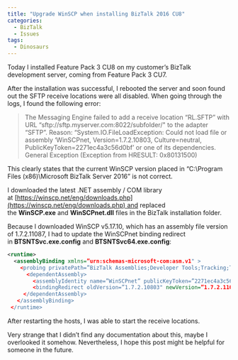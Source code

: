```yaml
---
title: "Upgrade WinSCP when installing BizTalk 2016 CU8"
categories:
  - BizTalk
  - Issues
tags:
  - Dinosaurs
---
```


Today I installed Feature Pack 3 CU8 on my customer’s BizTalk development server, coming from Feature Pack 3 CU7.

After the installation was successful, I rebooted the server and soon found out the SFTP receive locations were all disabled. When going through the logs, I found the following error:

> The Messaging Engine failed to add a receive location “RL.SFTP” with URL “sftp://sftp.myserver.com:8022/subfolder/" to the adapter “SFTP”. Reason: “System.IO.FileLoadException: Could not load file or assembly ‘WinSCPnet, Version=1.7.2.10803, Culture=neutral, PublicKeyToken=2271ec4a3c56d0bf’ or one of its dependencies. General Exception (Exception from HRESULT: 0x80131500)

This clearly states that the current WinSCP version placed in “C:\Program Files (x86)\Microsoft BizTalk Server 2016” is not correct.

I downloaded the latest .NET assembly / COM library at [https://winscp.net/eng/downloads.php](https://winscp.net/eng/downloads.php) and replaced the **WinSCP.exe** and **WinSCPnet.dll** files in the BizTalk installation folder.

Because I downloaded WinSCP v5.17.10, which has an assembly file version of 1.7.2.11087, I had to update the WinSCPnet binding redirect in **BTSNTSvc.exe.config** and **BTSNTSvc64.exe.config**:

```xml
<runtime>
  <assemblyBinding xmlns=”urn:schemas-microsoft-com:asm.v1" >
    <probing privatePath=”BizTalk Assemblies;Developer Tools;Tracking;Tracking\interop” />
      <dependentAssembly>
        <assemblyIdentity name=”WinSCPnet” publicKeyToken=”2271ec4a3c56d0bf” culture=”neutral” />
        <bindingRedirect oldVersion=”1.7.2.10803" newVersion=”1.7.2.11087" />
     </dependentAssembly>
   </assemblyBinding>
 </runtime> 
```
After restarting the hosts, I was able to start the receive locations.

Very strange that I didn’t find any documentation about this, maybe I overlooked it somehow. Nevertheless, I hope this post might be helpful for someone in the future.
